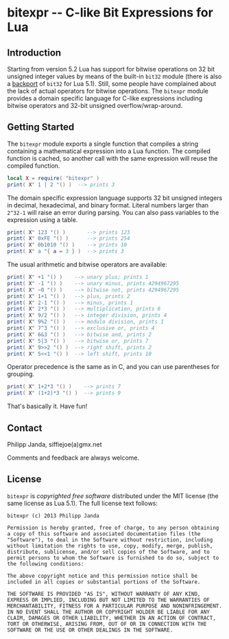 #              bitexpr -- C-like Bit Expressions for Lua             #

##                           Introduction                           ##

Starting from version 5.2 Lua has support for bitwise operations on
32 bit unsigned integer values by means of the built-in `bit32`
module (there is also a [backport][1] of `bit32` for Lua 5.1). Still,
some people have complained about the lack of actual operators for
bitwise operations. The `bitexpr` module provides a domain specific
language for C-like expressions including bitwise operators and 32-bit
unsigned overflow/wrap-around.

  [1]:  http://luarocks.org/repositories/rocks/#bit32


##                          Getting Started                         ##

The `bitexpr` module exports a single function that compiles a string
containing a mathematical expression into a Lua function. The compiled
function is cached, so another call with the same expression will
reuse the compiled function. 

```lua
local X = require( "bitexpr" )
print( X" 1 | 2 "() )  --> prints 3
```

The domain specific expression language supports 32 bit unsigned
integers in decimal, hexadecimal, and binary format. Literal numbers
larger than `2^32-1` will raise an error during parsing. You can also
pass variables to the expression using a table.

```lua
print( X" 123 "() )       --> prints 123
print( X" 0xFE "() )      --> prints 254
print( X" 0b1010 "() )    --> prints 10
print( X" a "{ a = 3 } )  --> prints 3
```

The usual arithmetic and bitwise operators are available:

```lua
print( X" +1 "() )    --> unary plus; prints 1
print( X" -1 "() )    --> unary minus, prints 4294967295
print( X" ~0 "() )    --> bitwise not, prints 4294967295
print( X" 1+1 "() )   --> plus, prints 2
print( X" 2-1 "() )   --> minus, prints 1
print( X" 2*3 "() )   --> multiplication, prints 6
print( X" 9/2 "() )   --> integer division, prints 4
print( X" 9%2 "() )   --> modulo division, prints 1
print( X" 7^3 "() )   --> exclusive or, prints 4
print( X" 6&3 "() )   --> bitwise and, prints 2
print( X" 5|3 "() )   --> bitwise or, prints 7
print( X" 9>>2 "() )  --> right shift, prints 2
print( X" 5<<1 "() )  --> left shift, prints 10
```

Operator precedence is the same as in C, and you can use parentheses
for grouping.

```lua
print( X" 1+2*3 "() )    --> prints 7
print( X" (1+2)*3 "() )  --> prints 9
```

That's basically it. Have fun!


##                              Contact                             ##

Philipp Janda, siffiejoe(a)gmx.net

Comments and feedback are always welcome.


##                              License                             ##

`bitexpr` is *copyrighted free software* distributed under the MIT
license (the same license as Lua 5.1). The full license text follows:

    bitexpr (c) 2013 Philipp Janda

    Permission is hereby granted, free of charge, to any person obtaining
    a copy of this software and associated documentation files (the
    "Software"), to deal in the Software without restriction, including
    without limitation the rights to use, copy, modify, merge, publish,
    distribute, sublicense, and/or sell copies of the Software, and to
    permit persons to whom the Software is furnished to do so, subject to
    the following conditions:

    The above copyright notice and this permission notice shall be
    included in all copies or substantial portions of the Software.

    THE SOFTWARE IS PROVIDED "AS IS", WITHOUT WARRANTY OF ANY KIND,
    EXPRESS OR IMPLIED, INCLUDING BUT NOT LIMITED TO THE WARRANTIES OF
    MERCHANTABILITY, FITNESS FOR A PARTICULAR PURPOSE AND NONINFRINGEMENT.
    IN NO EVENT SHALL THE AUTHOR OR COPYRIGHT HOLDER BE LIABLE FOR ANY
    CLAIM, DAMAGES OR OTHER LIABILITY, WHETHER IN AN ACTION OF CONTRACT,
    TORT OR OTHERWISE, ARISING FROM, OUT OF OR IN CONNECTION WITH THE
    SOFTWARE OR THE USE OR OTHER DEALINGS IN THE SOFTWARE.

